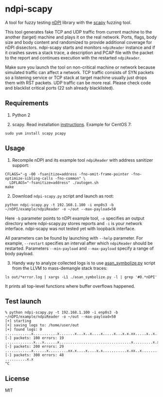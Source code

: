 # ndpi-scapy

A tool for fuzzy testing [nDPI](https://github.com/ntop/nDPI) library with the [scapy](http://www.secdev.org/projects/scapy) fuzzing tool.

This tool generates fake TCP and UDP traffic from current machine to the another (target) machine and plays it
on the real network. Ports, flags, body size and body content and randomized to provide
additional coverage for nDPI dissectors. ndpi-scapy starts and monitors `ndpiReader` instance and if it crashes saves a stack
trace, a description and PCAP file with the packet to the report and continues execution with the restarted `ndpiReader`.

Make sure you launch the tool on non-critical machine or network because simulated traffic can affect a network.
TCP traffic consists of SYN packets so a listening service or TCP stack at target machine usually just drops them
with RST packets. UDP traffic can be more real. Please check code and blacklist critical ports (22 ssh already blacklisted).

## Requirements

1. Python 2

2. scapy. Read installation [instructions](http://www.secdev.org/projects/scapy/doc/installation.html).
Example for CentOS 7:
  ```shell
  sudo yum install scapy pcapy
  ``` 

## Usage

1. Recompile nDPI and its example tool `ndpiReader` with address sanitizer support:
  ```shell
  CFLAGS="-g -O0 -fsanitize=address -fno-omit-frame-pointer -fno-optimize-sibling-calls -fno-common" \
    LDFLAGS="-fsanitize=address" ./autogen.sh
  make
  ```

2. Download `ndpi-scapy.py` script and launch as root: 
  ```shell
  python ndpi-scapy.py -t 192.168.1.100 -i enp0s3 -b ~/nDPI/example/ndpiReader -o ~/out --max-payload=50
  ```
  Here `-b` parameter points to nDPI example tool, `-o` specifies an output directory where ndpi-scapy.py stores reports
  and `-i` is your network interface. ndpi-scapy was not tested yet with loopback interface.

  All parameters can be found by launching with `--help` parameter.
  For example, `--restart` specifies an interval after which `ndpiReader` should be restarted.
  Parameters `--min-payload` and `--max-payload` specify a range of body payload.

3. Handy way to analyze collected logs is to use
[asan_symbolize.py](https://github.com/llvm-mirror/compiler-rt/blob/master/lib/asan/scripts/asan_symbolize.py)
script from the LLVM to mass-demangle stack traces:

  ```shell
  ls out/*error.log | xargs -L1 ./asan_symbolize.py -l | grep '#0.*nDPI'
  ```

  It prints all top-level functions where buffer overflows happened.

## Test launch

```shell
% python ndpi-scapy.py -t 192.168.1.100 -i enp0s3 -b ~/nDPI/example/ndpiReader -o ~/out --max-payload=50
[+] starting
[+] saving logs to: /home/user/out
[+] found logs: 0
............x...........x.......x...x..x....x.....x...x.x.xx.....x..x....x..x.......x..........xx.x.
[-] packets: 100 errors: 19
.............x...x......x.................................x.........x.x....x..xx...x................
[-] packets: 200 errors: 29
............x......x.........xx.x....x....x.x...........x.xx..x.........xxx..xx...x...........x.....
[-] packets: 300 errors: 48
..........x.x
^C
```

## License

MIT

